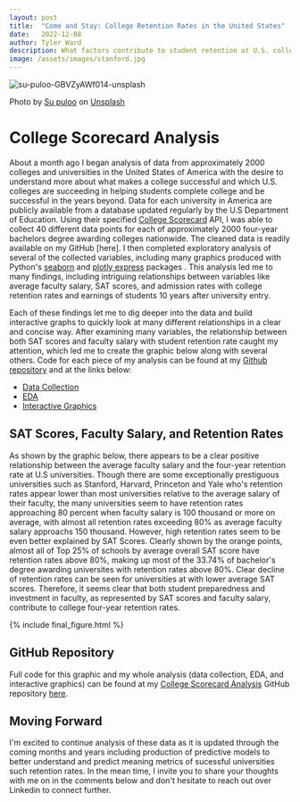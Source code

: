 ```yaml
---
layout: post
title:  "Come and Stay: College Retention Rates in the United States"
date:   2022-12-08
author: Tyler Ward
description: What factors contribute to student retention at U.S. colleges? This post examines two key factors based on U.S. Department of Education College Scorecard data
image: /assets/images/stanford.jpg
---
```


![su-puloo-GBVZyAWf014-unsplash](https://user-images.githubusercontent.com/112500643/206622042-6354f947-2ebc-4d70-bda7-45f74e0ecd57.jpg)

Photo by <a href="https://unsplash.com/@supuloo?utm_source=unsplash&utm_medium=referral&utm_content=creditCopyText">Su puloo</a> on <a href="https://unsplash.com/s/photos/Brigham-Young-University?utm_source=unsplash&utm_medium=referral&utm_content=creditCopyText">Unsplash</a>


# College Scorecard Analysis

About a month ago I began analysis of data from approximately 2000 colleges and universities in the United States of America with the desire to understand more about what makes a college successful and which U.S. colleges are succeeding in helping students complete college and be successful in the years beyond. Data for each university in America are publicly available from a database updated regularly by the U.S Department of Education. Using their specified [College Scorecard](https://collegescorecard.ed.gov/data/documentation/) API, I was able to collect 40 different data points for each of approximately 2000 four-year bachelors degree awarding colleges nationwide. The cleaned data is readily available on my GitHub [here]. I then completed exploratory analysis of several of the collected variables, including many graphics produced with Python's [seaborn](https://seaborn.pydata.org/) and [plotly express](https://plotly.com/python/plotly-express/) packages . This analysis led me to many findings, including intriguing relationships between variables like average faculty salary, SAT scores, and admission rates with college retention rates and earnings of students 10 years after university entry. 

Each of these findings let me to dig deeper into the data and build interactive graphs to quickly look at many different relationships in a clear and concise way. After examining many variables, the relationship between both SAT scores and faculty salary with student retention rate caught my attention, which led me to create the graphic below along with several others. Code for each piece of my analysis can be found at my [Github repository](https://github.com/runstats21/college-score-card-analysis) and at the links below:

* [Data Collection](https://github.com/runstats21/college-score-card-analysis/blob/main/CollegeScorecard-CollectClean.ipynb)
* [EDA](https://github.com/runstats21/college-score-card-analysis/blob/main/CollegeScorecardEDA.ipynb)
* [Interactive Graphics](https://github.com/runstats21/college-score-card-analysis/blob/main/CollegeScorecardDataStory.ipynb)

## SAT Scores, Faculty Salary, and Retention Rates

As shown by the graphic below, there appears to be a clear positive relationship between the average faculty salary and the four-year retention rate at U.S universities. Though there are some exceptionally prestiguous universities such as Stanford, Harvard, Princeton and Yale who's retention rates appear lower than most universities relative to the average salary of their faculty, the many universities seem to have retention rates approaching 80 percent when faculty salary is 100 thousand or more on average, with almost all retention rates exceeding 80% as average faculty salary approachs 150 thousand. However, high retention rates seem to be even better explained by SAT Scores. Clearly shown by the orange points, almost all of Top 25% of schools by average overall SAT score have retention rates above 80%, making up most of the 33.74% of bachelor's degree awarding universites with retention rates above 80%. Clear decline of retention rates can be seen for universities at with lower average SAT scores. Therefore, it seems clear that both student preparedness and investment in faculty, as represented by SAT scores and faculty salary, contribute to college four-year retention rates.


{% include final_figure.html %}

## GitHub Repository

Full code for this graphic and my whole analysis (data collection, EDA, and interactive graphics) can be found at my [College Scorecard Analysis](https://github.com/runstats21/college-score-card-analysis) GitHub repository [here](https://github.com/runstats21/college-score-card-analysis).

## Moving Forward

I'm excited to continue analysis of these data as it is updated through the coming months and years including production of predictive models to better understand and predict meaning metrics of sucessful universities such retention rates. In the mean time, I invite you to share your thoughts with me on in the comments below and don't hesitate to reach out over Linkedin to connect further.
